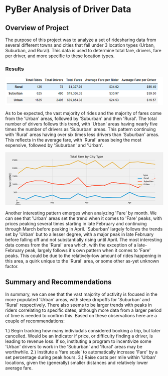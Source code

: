 # PyBer Analysis of Driver Data

## Overview of Project
The purpose of this project was to analyze a set of ridesharing data from several different towns and cities that fall under 3 location types (Urban, Suburban, and Rural). This data is used to determine total fare, drivers, fare per driver, and more specific to these location types.

### Results
![PyBer_summary chart](https://github.com/Tbrecke01/PyBer_Analysis/blob/main/Resources/PyBer_Summary_Chart.png)

As to be expected, the vast majority of rides and the majority of fares come from the 'Urban' areas, followed by 'Suburban' and then 'Rural'. The total number of drivers follows this trend, with 'Urban' areas having nearly five times the number of drivers as 'Suburban' areas. This pattern continuing with 'Rural' areas having over six times less drivers than 'Suburban' areas. This reflects in the average fare, with 'Rural' areas being the most expensive, followed by 'Suburban' and 'Urban'.

![PyBer_graph summary](https://github.com/Tbrecke01/PyBer_Analysis/blob/main/Resources/PyBer_fare_summary.png)

Another interesting pattern emerges when analyzing 'Fare' by month. We can see that 'Urban' areas set the trend when it comes to 'Fare' peaks, with prices peaking several times starting in late February and continuing through March before peaking in April. 'Suburban' largely follows the trends set by 'Urban' but to a lesser degree, with a major peak in late February before falling off and not substantially rising until April. The most interesting data comes from the 'Rural' area which, with the exception of a late-February peak, largely follows it's own pattern when it comes to 'Fare' peaks. This could be due to the relatively-low amount of rides happening in this area, a quirk unique to the 'Rural' area, or some other as-yet unknown factor.

## Summary and Recommendations
In summary, we can see that the vast majority of activity is focused in the more populated 'Urban' areas, with steep dropoffs for 'Suburban' and 'Rural' respectively. There also seems to be larger trends with peaks in riders correlating to specific dates, although more data from a larger period of time is needed to confirm this. Based on these observations here are a couple of recommendations:

1.) Begin tracking how many indiviudals considered booking a trip, but later cancelled. Would be an indicator if price, or difficulty finding a driver, is leading to revenue loss. If so, instituting a program to incentivize some 'Urban' drivers to work in the 'Suburban' and 'Rural' areas may be worthwhile.
2.) Institute a 'fare scale' to automatically increase 'Fare' by a set percentage during peak hours.
3.) Raise costs per mile within 'Urban' locations, given the (generally) smaller distances and relatively lower average fare.
